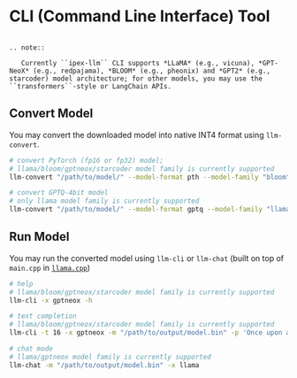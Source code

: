 # CLI (Command Line Interface) Tool

```eval_rst

.. note:: 

   Currently ``ipex-llm`` CLI supports *LLaMA* (e.g., vicuna), *GPT-NeoX* (e.g., redpajama), *BLOOM* (e.g., pheonix) and *GPT2* (e.g., starcoder) model architecture; for other models, you may use the ``transformers``-style or LangChain APIs.
```

## Convert Model

You may convert the downloaded model into native INT4 format using `llm-convert`.

```bash
# convert PyTorch (fp16 or fp32) model; 
# llama/bloom/gptneox/starcoder model family is currently supported
llm-convert "/path/to/model/" --model-format pth --model-family "bloom" --outfile "/path/to/output/"

# convert GPTQ-4bit model
# only llama model family is currently supported
llm-convert "/path/to/model/" --model-format gptq --model-family "llama" --outfile "/path/to/output/"
```

## Run Model

You may run the converted model using `llm-cli` or `llm-chat` (built on top of `main.cpp` in [`llama.cpp`](https://github.com/ggerganov/llama.cpp))

```bash
# help
# llama/bloom/gptneox/starcoder model family is currently supported
llm-cli -x gptneox -h

# text completion
# llama/bloom/gptneox/starcoder model family is currently supported
llm-cli -t 16 -x gptneox -m "/path/to/output/model.bin" -p 'Once upon a time,'

# chat mode
# llama/gptneox model family is currently supported
llm-chat -m "/path/to/output/model.bin" -x llama
```